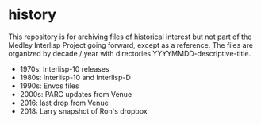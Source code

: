 # history
This repository is for archiving files of historical interest but not part of the Medley Interlisp Project going forward, except as a reference.
The files are organized by decade / year with directories YYYYMMDD-descriptive-title.
* 1970s: Interlisp-10 releases
* 1980s: Interlisp-10 and Interlisp-D
* 1990s: Envos files
* 2000s: PARC updates from Venue
* 2016: last drop from Venue
* 2018:  Larry snapshot of Ron's dropbox


